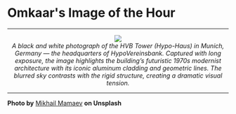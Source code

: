 # Omkaar's Image of the Hour

---

<div align="center">

<a href="https://unsplash.com/photos/a-high-rise-building-reaches-upward-into-the-sky-bm2__CySc6Q">
  <img src="https://images.unsplash.com/photo-1747657930052-e3cbe66b5c69?crop=entropy&cs=tinysrgb&fit=max&fm=jpg&ixid=M3w3NjA2Nzh8MHwxfHJhbmRvbXx8fHx8fHx8fDE3NDk2Mzk2MDB8&ixlib=rb-4.1.0&q=80&w=1080" style="max-width:100%; height:auto;">
</a>

<br>
<i>A black and white photograph of the HVB Tower (Hypo-Haus) in Munich, Germany — the headquarters of HypoVereinsbank. Captured with long exposure, the image highlights the building’s futuristic 1970s modernist architecture with its iconic aluminum cladding and geometric lines. The blurred sky contrasts with the rigid structure, creating a dramatic visual tension.</i>

</div>

---

**Photo by** [Mikhail Mamaev](https://unsplash.com/@mikhail_mamaev) **on Unsplash**
